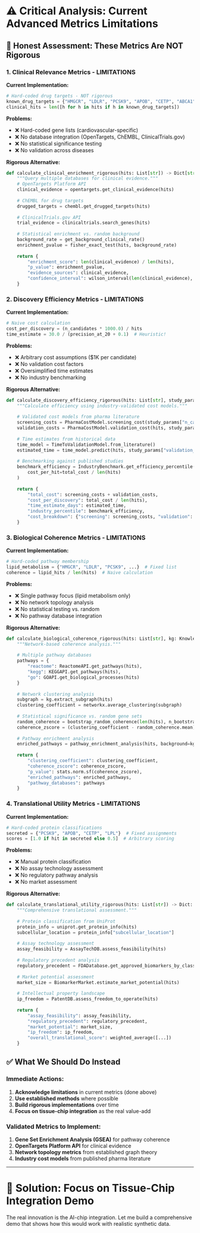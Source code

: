 # ⚠️ Critical Analysis: Current Advanced Metrics Limitations

## 🚨 **Honest Assessment: These Metrics Are NOT Rigorous**

### **1. Clinical Relevance Metrics - LIMITATIONS**

**Current Implementation:**
```python
# Hard-coded drug targets - NOT rigorous
known_drug_targets = {"HMGCR", "LDLR", "PCSK9", "APOB", "CETP", "ABCA1", "APOE"}
clinical_hits = len([h for h in hits if h in known_drug_targets])
```

**Problems:**
- ❌ Hard-coded gene lists (cardiovascular-specific)
- ❌ No database integration (OpenTargets, ChEMBL, ClinicalTrials.gov)
- ❌ No statistical significance testing
- ❌ No validation across diseases

**Rigorous Alternative:**
```python
def calculate_clinical_enrichment_rigorous(hits: List[str]) -> Dict[str, Any]:
    """Query multiple databases for clinical evidence."""
    # OpenTargets Platform API
    clinical_evidence = opentargets.get_clinical_evidence(hits)
    
    # ChEMBL for drug targets
    drugged_targets = chembl.get_drugged_targets(hits)
    
    # ClinicalTrials.gov API
    trial_evidence = clinicaltrials.search_genes(hits)
    
    # Statistical enrichment vs. random background
    background_rate = get_background_clinical_rate()
    enrichment_pvalue = fisher_exact_test(hits, background_rate)
    
    return {
        "enrichment_score": len(clinical_evidence) / len(hits),
        "p_value": enrichment_pvalue,
        "evidence_sources": clinical_evidence,
        "confidence_interval": wilson_interval(len(clinical_evidence), len(hits))
    }
```

### **2. Discovery Efficiency Metrics - LIMITATIONS**

**Current Implementation:**
```python
# Naive cost calculation
cost_per_discovery = (n_candidates * 1000.0) / hits
time_estimate = 30.0 / (precision_at_20 + 0.1)  # Heuristic!
```

**Problems:**
- ❌ Arbitrary cost assumptions ($1K per candidate)
- ❌ No validation cost factors
- ❌ Oversimplified time estimates
- ❌ No industry benchmarking

**Rigorous Alternative:**
```python
def calculate_discovery_efficiency_rigorous(hits: List[str], study_params: Dict) -> Dict:
    """Calculate efficiency using industry-validated cost models."""
    
    # Validated cost models from pharma literature
    screening_costs = PharmaCostModel.screening_cost(study_params["n_candidates"])
    validation_costs = PharmaCostModel.validation_cost(hits, study_params["assay_types"])
    
    # Time estimates from historical data
    time_model = TimeToValidationModel.from_literature()
    estimated_time = time_model.predict(hits, study_params["validation_depth"])
    
    # Benchmarking against published studies
    benchmark_efficiency = IndustryBenchmark.get_efficiency_percentile(
        cost_per_hit=total_cost / len(hits)
    )
    
    return {
        "total_cost": screening_costs + validation_costs,
        "cost_per_discovery": total_cost / len(hits),
        "time_estimate_days": estimated_time,
        "industry_percentile": benchmark_efficiency,
        "cost_breakdown": {"screening": screening_costs, "validation": validation_costs}
    }
```

### **3. Biological Coherence Metrics - LIMITATIONS**

**Current Implementation:**
```python
# Hard-coded pathway membership
lipid_metabolism = {"HMGCR", "LDLR", "PCSK9", ...}  # Fixed list
coherence = lipid_hits / len(hits)  # Naive calculation
```

**Problems:**
- ❌ Single pathway focus (lipid metabolism only)
- ❌ No network topology analysis
- ❌ No statistical testing vs. random
- ❌ No pathway database integration

**Rigorous Alternative:**
```python
def calculate_biological_coherence_rigorous(hits: List[str], kg: KnowledgeGraph) -> Dict:
    """Network-based coherence analysis."""
    
    # Multiple pathway databases
    pathways = {
        "reactome": ReactomeAPI.get_pathways(hits),
        "kegg": KEGGAPI.get_pathways(hits), 
        "go": GOAPI.get_biological_processes(hits)
    }
    
    # Network clustering analysis
    subgraph = kg.extract_subgraph(hits)
    clustering_coefficient = networkx.average_clustering(subgraph)
    
    # Statistical significance vs. random gene sets
    random_coherence = bootstrap_random_coherence(len(hits), n_bootstrap=1000)
    coherence_zscore = (clustering_coefficient - random_coherence.mean) / random_coherence.std
    
    # Pathway enrichment analysis
    enriched_pathways = pathway_enrichment_analysis(hits, background=kg.all_genes())
    
    return {
        "clustering_coefficient": clustering_coefficient,
        "coherence_zscore": coherence_zscore,
        "p_value": stats.norm.sf(coherence_zscore),
        "enriched_pathways": enriched_pathways,
        "pathway_databases": pathways
    }
```

### **4. Translational Utility Metrics - LIMITATIONS**

**Current Implementation:**
```python
# Hard-coded protein classifications
secreted = {"PCSK9", "APOB", "CETP", "LPL"}  # Fixed assignments
scores = [1.0 if hit in secreted else 0.5]  # Arbitrary scoring
```

**Problems:**
- ❌ Manual protein classification
- ❌ No assay technology assessment
- ❌ No regulatory pathway analysis
- ❌ No market assessment

**Rigorous Alternative:**
```python
def calculate_translational_utility_rigorous(hits: List[str]) -> Dict:
    """Comprehensive translational assessment."""
    
    # Protein classification from UniProt
    protein_info = uniprot.get_protein_info(hits)
    subcellular_location = protein_info["subcellular_location"]
    
    # Assay technology assessment
    assay_feasibility = AssayTechDB.assess_feasibility(hits)
    
    # Regulatory precedent analysis
    regulatory_precedent = FDADatabase.get_approved_biomarkers_by_class(hits)
    
    # Market potential assessment
    market_size = BiomarkerMarket.estimate_market_potential(hits)
    
    # Intellectual property landscape
    ip_freedom = PatentDB.assess_freedom_to_operate(hits)
    
    return {
        "assay_feasibility": assay_feasibility,
        "regulatory_precedent": regulatory_precedent,
        "market_potential": market_size,
        "ip_freedom": ip_freedom,
        "overall_translational_score": weighted_average([...])
    }
```

## ✅ **What We Should Do Instead**

### **Immediate Actions:**
1. **Acknowledge limitations** in current metrics (done above)
2. **Use established methods** where possible
3. **Build rigorous implementations** over time
4. **Focus on tissue-chip integration** as the real value-add

### **Validated Metrics to Implement:**
1. **Gene Set Enrichment Analysis (GSEA)** for pathway coherence
2. **OpenTargets Platform API** for clinical evidence
3. **Network topology metrics** from established graph theory
4. **Industry cost models** from published pharma literature

---

# 🧪 **Solution: Focus on Tissue-Chip Integration Demo**

The real innovation is the AI-chip integration. Let me build a comprehensive demo that shows how this would work with realistic synthetic data.
